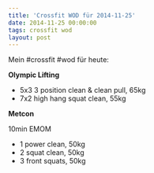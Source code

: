 ```yaml
---
title: 'Crossfit WOD für 2014-11-25'
date: 2014-11-25 00:00:00 
tags: crossfit wod
layout: post
---
```

Mein #crossfit #wod für heute:

**Olympic Lifting**

* 5x3 3 position clean & clean pull, 65kg
* 7x2 high hang squat clean, 55kg

**Metcon**

10min EMOM

* 1 power clean, 50kg
* 2 squat clean, 50kg
* 3 front squats, 50kg

